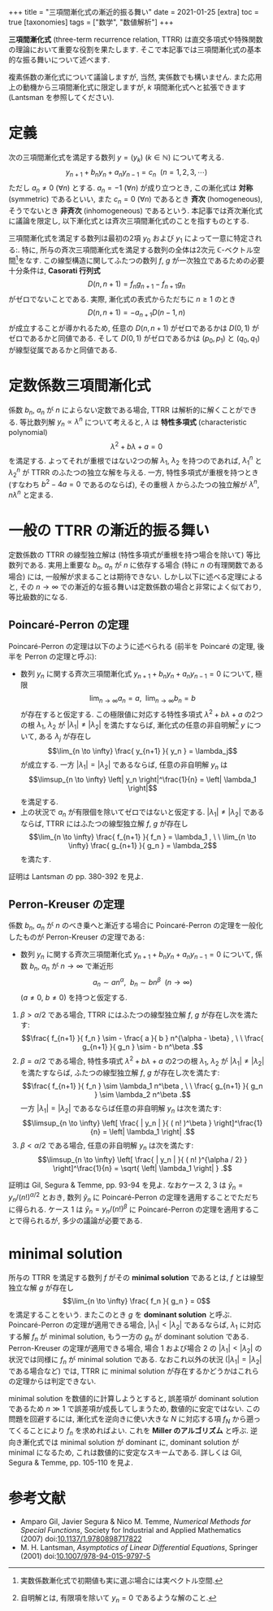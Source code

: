 +++
title = "三項間漸化式の漸近的振る舞い"
date = 2021-01-25
[extra]
toc = true
[taxonomies]
tags = ["数学", "数値解析"]
+++

__三項間漸化式__ (three-term recurrence relation, TTRR) は直交多項式や特殊関数の理論において重要な役割を果たします.
そこで本記事では三項間漸化式の基本的な振る舞いについて述べます.

複素係数の漸化式について議論しますが, 当然, 実係数でも構いません.
また応用上の動機から三項間漸化式に限定しますが, $k$ 項間漸化式へと拡張できます (Lantsman を参照してください).


# 定義

次の三項間漸化式を満足する数列 $y = ( y_k )$ ($k \in \mathbb{N}$) について考える.
$$y_{n+1} + b_n y_n + a_n y_{n-1} = c_n \ \ (n = 1, 2, 3, \cdots)$$
ただし $a_n \neq 0$ ($\forall n$) とする. 
$a_n = -1$ ($\forall n$) が成り立つとき, この漸化式は __対称__ (symmetric) であるといい,
また $c_n = 0$ ($\forall n$) であるとき __斉次__ (homogeneous), そうでないとき __非斉次__ (inhomogeneous) であるという.
本記事では斉次漸化式に議論を限定し, 以下漸化式とは斉次三項間漸化式のことを指すものとする.

三項間漸化式を満足する数列は最初の2項 $y_0$ および $y_1$ によって一意に特定される:.
特に, 所与の斉次三項間漸化式を満足する数列の全体は2次元 $\mathbb{C}$-ベクトル空間[^3]をなす.
この線型構造に関してふたつの数列 $f$, $g$ が一次独立であるための必要十分条件は, __Casorati 行列式__
$$D ( n, n+1 ) = f_n g_{n+1} - f_{n+1} g_n$$
がゼロでないことである. 実際, 漸化式の表式からただちに $n \geq 1$ のとき
$$D ( n, n+1 ) = - a_{n+1} D ( n-1, n )$$
が成立することが導かれるため, 任意の $D ( n, n+1 )$ がゼロであるかは 
$D ( 0, 1 )$ がゼロであるかと同値である.
そして $D ( 0, 1 )$ がゼロであるかは $( p_0, p_1 )$ と $( q_0, q_1 )$ が線型従属であるかと同値である.


# 定数係数三項間漸化式

係数 $b_n$, $a_n$ が $n$ によらない定数である場合, TTRR は解析的に解くことができる.
等比数列解 $y_n \propto \lambda^n$ について考えると, $\lambda$ は __特性多項式__ (characteristic polynomial)
$$\lambda^2 + b \lambda + a = 0$$
を満足する. よってそれが重根ではない2つの解 $\lambda_1$, $\lambda_2$ を持つのであれば,
${\lambda_1}^n$ と ${\lambda_2}^n$ が TTRR のふたつの独立な解を与える.
一方, 特性多項式が重根を持つとき (すなわち $b^2 - 4 a = 0$ であるのならば), その重根 $\lambda$ からふたつの独立解が $\lambda^n$, $n \lambda^n$ と定まる.


# 一般の TTRR の漸近的振る舞い

定数係数の TTRR の線型独立解は (特性多項式が重根を持つ場合を除いて) 等比数列である.
実用上重要な $b_n$, $a_n$ が $n$ に依存する場合 (特に $n$ の有理関数である場合) には, 一般解が求まることは期待できない.
しかし以下に述べる定理によると, その $n \to \infty$ での漸近的な振る舞いは定数係数の場合と非常によく似ており,
等比級数的になる.

## Poincaré-Perron の定理

Poincaré-Perron の定理は以下のように述べられる (前半を Poincaré の定理, 後半を Perron の定理と呼ぶ):

* 数列 $y_n$ に関する斉次三項間漸化式 $y_{n+1} + b_n y_n + a_n y_{n-1} = 0$ について, 極限
$$\lim_{n \to \infty} a_n = a, \ \ \lim_{n \to \infty} b_n = b$$
が存在すると仮定する. この極限値に対応する特性多項式 $\lambda^2 + b \lambda + a$ の2つの根 $\lambda_1$, $\lambda_2$ が 
$|\lambda_1 | \neq | \lambda_2 |$ を満たすならば,
漸化式の任意の非自明解[^1] $y$ について, ある $\lambda_j$ が存在し
$$\lim_{n \to \infty} \frac{ y_{n+1} }{ y_n } = \lambda_j$$
が成立する. 一方 $| \lambda_1 | = | \lambda_2 |$ であるならば, 任意の非自明解 $y_n$ は
$$\limsup_{n \to \infty} \left| y_n \right|^\frac{1}{n} = \left| \lambda_1 \right|$$
を満足する.
* 上の状況で $a_n$ が有限個を除いてゼロではないと仮定する. 
$| \lambda_1 | \neq | \lambda_2 |$ であるならば, TTRR にはふたつの線型独立解 $f$, $g$ が存在し
$$\lim_{n \to \infty} \frac{ f_{n+1} }{ f_n } = \lambda_1 , \ \ \lim_{n \to \infty} \frac{ g_{n+1} }{ g_n } = \lambda_2$$
を満たす.

証明は Lantsman の pp. 380-392 を見よ.

## Perron-Kreuser の定理

係数 $b_n$, $a_n$ が $n$ のべき乗へと漸近する場合に Poincaré-Perron の定理を一般化したものが Perron-Kreuser の定理である:

* 数列 $y_n$ に関する斉次三項間漸化式 $y_{n+1} + b_n y_n + a_n y_{n-1} = 0$ について, 係数 $b_n$, $a_n$ が $n \to \infty$ で漸近形
$$a_n \sim a n^\alpha , \ \ b_n \sim b n^\beta \ \ (n \to \infty)$$
($a \neq 0$, $b \neq 0$) を持つと仮定する. 
1. $\beta > \alpha / 2$ である場合, TTRR にはふたつの線型独立解 $f$, $g$ が存在し次を満たす:
$$\frac{ f_{n+1} }{ f_n } \sim - \frac{ a }{ b } n^{\alpha - \beta} , \ \ \frac{ g_{n+1} }{ g_n } \sim - b n^\beta .$$
2. $\beta = \alpha / 2$ である場合, 特性多項式 $\lambda^2 + b \lambda + a$ の2つの根 $\lambda_1$, $\lambda_2$ が 
$|\lambda_1 | \neq | \lambda_2 |$ を満たすならば, ふたつの線型独立解 $f$, $g$ が存在し次を満たす:
$$\frac{ f_{n+1} }{ f_n } \sim \lambda_1 n^\beta , \ \ \frac{ g_{n+1} }{ g_n } \sim \lambda_2 n^\beta .$$
一方 $| \lambda_1 | = | \lambda_2 |$ であるならば任意の非自明解 $y_n$ は次を満たす:
$$\limsup_{n \to \infty} \left[ \frac{ | y_n | }{ ( n! )^\beta } \right]^\frac{1}{n} = \left| \lambda_1 \right| .$$
3. $\beta < \alpha / 2$ である場合, 任意の非自明解 $y_n$ は次を満たす:
$$\limsup_{n \to \infty} \left[ \frac{ | y_n | }{ ( n! )^{\alpha / 2} } \right]^\frac{1}{n} = \sqrt{ \left| \lambda_1 \right| } .$$

証明は Gil, Segura & Temme, pp. 93-94 を見よ. 
なおケース 2, 3  は ${\hat{y}}_n = y_n / ( n! )^{\alpha / 2}$ とおき, 
数列 ${\hat{y}}_n$ に Poincaré-Perron の定理を適用することでただちに得られる.
ケース 1 は ${\hat{y}}_n = y_n / ( n! )^\beta$ に Poincaré-Perron の定理を適用することで得られるが, 多少の議論が必要である. 


# minimal solution

所与の TTRR を満足する数列 $f$ がその __minimal solution__ であるとは, $f$ とは線型独立な解 $g$ が存在し
$$\lim_{n \to \infty} \frac{ f_n }{ g_n } = 0$$
を満足することをいう. またこのとき $g$ を __dominant solution__ と呼ぶ.
Poincaré-Perron の定理が適用できる場合, $| \lambda_1 | < | \lambda_2 |$ であるならば, 
$\lambda_1$ に対応する解 $f_n$ が minimal solution, もう一方の $g_n$ が dominant solution である.
Perron-Kreuser の定理が適用できる場合, 場合 1 および場合 2 の $| \lambda_1 | < | \lambda_2 |$ 
の状況では同様に $f_n$ が minimal solution である.
なおこれ以外の状況 ($| \lambda_1 | = | \lambda_2 |$ である場合など) では, 
TTRR に minimal solution が存在するかどうかはこれらの定理からは判定できない.

minimal solution を数値的に計算しようとすると, 
誤差項が dominant solution であるため $n \gg 1$ で誤差項が成長してしまうため, 数値的に安定ではない.
この問題を回避するには, 漸化式を逆向きに使い大きな $N$ に対応する項 $f_N$ から遡ってくることにより $f_n$ を求めればよい.
これを __Miller のアルゴリズム__ と呼ぶ.
逆向き漸化式では minimal solution が dominant に, dominant solution が minimal になるため, これは数値的に安定なスキームである.
詳しくは Gil, Segura & Temme, pp. 105-110 を見よ.


# 参考文献
* Amparo Gil, Javier Segura & Nico M. Temme, _Numerical Methods for Special Functions_, Society for Industrial and Applied Mathematics (2007) doi:[10.1137/1.9780898717822](https://doi.org/10.1137%2F1.9780898717822)
* M. H. Lantsman, _Asymptotics of Linear Differential Equations_, Springer (2001) doi:[10.1007/978-94-015-9797-5](https://doi.org/10.1007/978-94-015-9797-5)

[^3]: 実数係数漸化式で初期値も実に選ぶ場合には実ベクトル空間.

[^1]: 自明解とは, 有限項を除いて $y_n = 0$ であるような解のこと.
